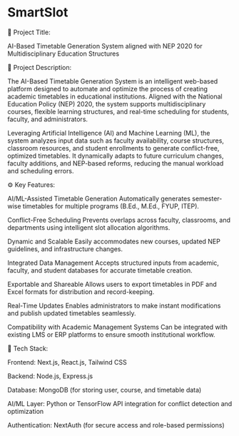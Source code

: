 # SmartSlot
🧠 Project Title:

AI-Based Timetable Generation System aligned with NEP 2020 for Multidisciplinary Education Structures

📘 Project Description:

The AI-Based Timetable Generation System is an intelligent web-based platform designed to automate and optimize the process of creating academic timetables in educational institutions. Aligned with the National Education Policy (NEP) 2020, the system supports multidisciplinary courses, flexible learning structures, and real-time scheduling for students, faculty, and administrators.

Leveraging Artificial Intelligence (AI) and Machine Learning (ML), the system analyzes input data such as faculty availability, course structures, classroom resources, and student enrollments to generate conflict-free, optimized timetables. It dynamically adapts to future curriculum changes, faculty additions, and NEP-based reforms, reducing the manual workload and scheduling errors.

⚙️ Key Features:

AI/ML-Assisted Timetable Generation
Automatically generates semester-wise timetables for multiple programs (B.Ed., M.Ed., FYUP, ITEP).

Conflict-Free Scheduling
Prevents overlaps across faculty, classrooms, and departments using intelligent slot allocation algorithms.

Dynamic and Scalable
Easily accommodates new courses, updated NEP guidelines, and infrastructure changes.

Integrated Data Management
Accepts structured inputs from academic, faculty, and student databases for accurate timetable creation.

Exportable and Shareable
Allows users to export timetables in PDF and Excel formats for distribution and record-keeping.

Real-Time Updates
Enables administrators to make instant modifications and publish updated timetables seamlessly.

Compatibility with Academic Management Systems
Can be integrated with existing LMS or ERP platforms to ensure smooth institutional workflow.

🧩 Tech Stack:

Frontend: Next.js, React.js, Tailwind CSS

Backend: Node.js, Express.js

Database: MongoDB (for storing user, course, and timetable data)

AI/ML Layer: Python or TensorFlow API integration for conflict detection and optimization

Authentication: NextAuth (for secure access and role-based permissions)
